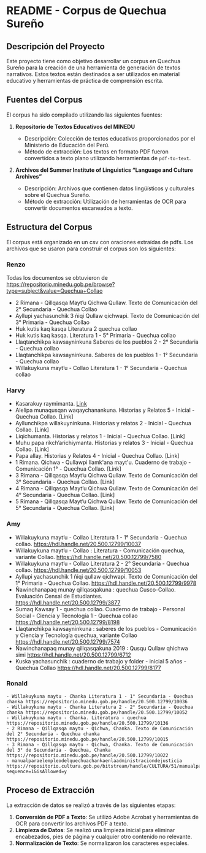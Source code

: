 # README - Corpus de Quechua Sureño

## Descripción del Proyecto
Este proyecto tiene como objetivo desarrollar un corpus en Quechua Sureño para la creación de una herramienta de generación de textos narrativos. Estos textos están destinados a ser utilizados en material educativo y herramientas de práctica de comprensión escrita.

## Fuentes del Corpus
El corpus ha sido compilado utilizando las siguientes fuentes:

1. **Repositorio de Textos Educativos del MINEDU**
   - Descripción: Colección de textos educativos proporcionados por el Ministerio de Educación del Perú.
   - Método de extracción: Los textos en formato PDF fueron convertidos a texto plano utilizando herramientas de `pdf-to-text`.

2. **Archivos del Summer Institute of Linguistics “Language and Culture Archives”**
   - Descripción: Archivos que contienen datos lingüísticos y culturales sobre el Quechua Sureño.
   - Método de extracción: Utilización de herramientas de OCR para convertir documentos escaneados a texto.

## Estructura del Corpus
El corpus está organizado en un csv con oraciones extraídas de pdfs. Los archivos que se usaron para construir el corpus son los siguientes:

### Renzo
Todas los documentos se obtuvieron de https://repositorio.minedu.gob.pe/browse?type=subject&value=Quechua+Collao
   - 2 Rimana - Qillqasqa Mayt’u Qichwa Qullaw. Texto de Comunicación del 2° Secundaria - Quechua Collao
   - Ayllupi yachasunchik 3 ñiqi Qullaw qichwapi. Texto de Comunicación del 3° Primaria - Quechua Collao
   - Huk kutis kaq kasqa Literatura 2 quechua collao
   - Huk kutis kaq kasqa. Literatura 1 - 5° Primaria - Quechua collao
   - Llaqtanchikpa kawsayninkuna Saberes de los pueblos 2 - 2° Secundaria - Quechua collao
   - Llaqtanchikpa kawsayninkuna. Saberes de los pueblos 1 - 1° Secundaria - Quechua collao
   - Willakuykuna mayt’u - Collao Literatura 1 - 1° Secundaria - Quechua collao
  
### Harvy
   - Kasarakuy raymimanta. [Link](https://repositorio.minedu.gob.pe/handle/20.500.12799/6658)
   - Alelipa munaqusqan waqaychanankuna. Historias y Relatos 5 - Inicial - Quechua Collao. [Link]
   - Ayllunchikpa willakuyninkuna. Historias y relatos 2 - Inicial - Quechua Collao. [Link]
   - Liqichumanta. Historias y relatos 1 - Inicial - Quechua Collao. [Link]
   - Muhu papa rikch’arichiymanta. Historias y relatos 3 - Inicial - Quechua Collao. [Link]
   - Papa allay. Historias y Relatos 4 - Inicial - Quechua Collao. [Link]
   - 1 Rimana. Qichwa - Qullawpi llamk'ana mayt'u. Cuaderno de trabajo - Comunicación 1° - Quechua Collao. [Link]
   - 3 Rimana - Qillqasqa Mayt’u Qichwa Qullaw. Texto de Comunicación del 3° Secundaria - Quechua Collao. [Link]
   - 4 Rimana - Qillqasqa Mayt’u Qichwa Qullaw. Texto de Comunicación del 4° Secundaria - Quechua Collao. [Link]
   - 5 Rimana - Qillqasqa Mayt’u Qichwa Qullaw. Texto de Comunicación del 5° Secundaria - Quechua Collao. [Link]
### Amy
   - Willakuykuna mayt’u - Collao Literatura 1 - 1° Secundaria - Quechua collao. https://hdl.handle.net/20.500.12799/10037
   - Willakuykuna mayt’u - Collao : Literatura - Comunicación quechua, variante Collao. https://hdl.handle.net/20.500.12799/7580
   - Willakuykuna mayt’u - Collao Literatura 2 - 2° Secundaria - Quechua collao. https://hdl.handle.net/20.500.12799/10053
   - Ayllupi yachasunchik 1 ñiqi qullaw qichwapi. Texto de Comunicación del 1° Primaria - Quechua Collao. https://hdl.handle.net/20.500.12799/9978
   - Ñawinchanapaq munay qillqasqakuna : quechua Cusco-Collao. Evaluación Censal de Estudiantes. https://hdl.handle.net/20.500.12799/3877
   - Sumaq Kawsay 1 - quechua collao. Cuaderno de trabajo - Personal Social - Ciencia y Tecnología 1 - Quechua collao https://hdl.handle.net/20.500.12799/8198
   - Llaqtanchikpa kawsayninkuna : saberes de los pueblos - Comunicación y Ciencia y Tecnología quechua, variante Collao https://hdl.handle.net/20.500.12799/7574
   - Ñawinchanapaq munay qillqasqakuna 2019 : Qusqu Qullaw qhichwa simi https://hdl.handle.net/20.500.12799/6712
   - Kuska yachasunchik : cuaderno de trabajo y folder - inicial 5 años - Quechua Collao https://hdl.handle.net/20.500.12799/8177
   
### Ronald

	- Willakuykuna maytu - Chanka Literatura 1 - 1° Secundaria - Quechua chanka https://repositorio.minedu.gob.pe/handle/20.500.12799/10036
	- Willakuykuna maytu - Chanka Literatura 2 - 2° Secundaria - Quechua chanka https://repositorio.minedu.gob.pe/handle/20.500.12799/10052
	- Willakuykuna maytu - Chanka. Literatura - quechua https://repositorio.minedu.gob.pe/handle/20.500.12799/10136
	- 2 Rimana - Qillqasqa maytu - Qichwa, Chanka. Texto de Comunicación del 2° Secundaria - Quechua chanka https://repositorio.minedu.gob.pe/handle/20.500.12799/10015
	- 3 Rimana - Qillqasqa maytu - Qichwa, Chanka. Texto de Comunicación del 3° de Secundaria - Quechua, Chanka https://repositorio.minedu.gob.pe/handle/20.500.12799/10022
	- manualparaelempleodelquechuachankaenlaadministraciondejusticia https://repositorio.cultura.gob.pe/bitstream/handle/CULTURA/51/manualparaelempleodelquechuachankaenlaadministraciondejusticia.pdf?sequence=1&isAllowed=y
   
   

## Proceso de Extracción
La extracción de datos se realizó a través de las siguientes etapas:

1. **Conversión de PDF a Texto**: Se utilizó Adobe Acrobat y herramientas de OCR para convertir los archivos PDF a texto.
2. **Limpieza de Datos**: Se realizó una limpieza inicial para eliminar encabezados, pies de página y cualquier otro contenido no relevante.
3. **Normalización de Texto**: Se normalizaron los caracteres especiales.


